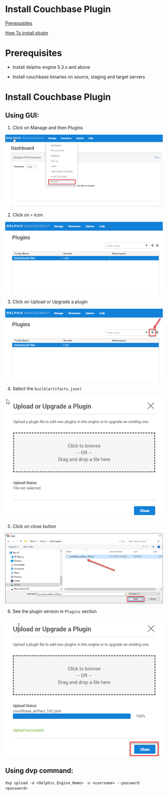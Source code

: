 #  Install Couchbase Plugin


[Prerequisites](#prerequisites)

[How To install plugin](#provision-vdb)

 
 
Prerequisites
=============

-   Install delphix engine 5.3.x and above

-   Install couchbase binaries on source, staging and target servers


Install Couchbase Plugin
========================

Using GUI:
----------

1. Click on Manage and then Plugins

![](images/image2.png)

2. Click on `+` icon

![](images/image3.png)

3. Click on Upload or Upgrade a plugin

![](images/image4.png)

4. Select the `build(artifacts.json)` 

![](images/image5.png)

5. Click on close button

![](images/image6.png)

6. See the plugin version in `Plugins` section

![](images/image7.png)


Using dvp command:
-----------------
 `dvp upload -e <Delphix_Engine_Name> -u <username> --password <password>`
